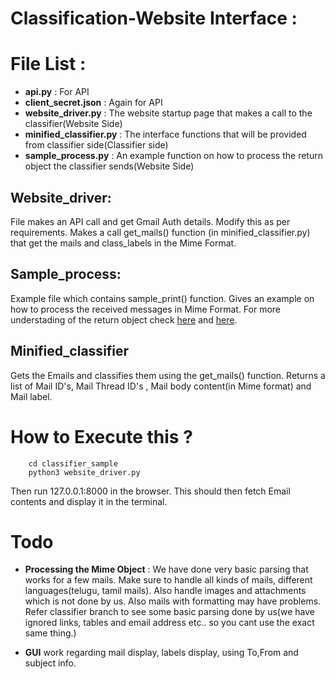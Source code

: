 # Classification-Website Interface :


File List :
===========
* **api.py** : For API 
* **client\_secret.json** : Again for API 
* **website\_driver.py** : The website startup page that makes a call to the classifier(Website Side)
* **minified\_classifier.py** : The interface functions that will be provided from classifier side(Classifier side)
* **sample\_process.py** : An example function on how to process the return object the classifier sends(Website Side)

Website\_driver:
---------------
File makes an API call and get Gmail Auth details. Modify this as per requirements. Makes a call get_mails() function (in minified_classifier.py) that get the mails and class\_labels in the Mime Format.

Sample\_process:
---------------
Example file which contains sample\_print() function. Gives an example on how to process the received messages in Mime Format. For more understading of the return object check [here](https://developers.google.com/gmail/api/v1/reference/users/messages/get) and [here](https://developers.google.com/gmail/api/v1/reference/users/messages).

Minified\_classifier
------------------
Gets the Emails and classifies them using the get\_mails() function. Returns a list of Mail ID's, Mail Thread ID's , Mail body content(in Mime format) and Mail label.

How to Execute this ?
=====================
		cd classifier_sample
		python3 website_driver.py

Then run 127.0.0.1:8000 in the browser. This should then fetch Email contents and display it in the terminal.

Todo
====
* **Processing the Mime Object** : We have done very basic parsing that works for a few mails. Make sure to handle all kinds of mails, different languages(telugu, tamil mails). Also handle images and attachments which is not done by us. Also mails with formatting may have problems. Refer classifier branch to see some basic parsing done by us(we have ignored links, tables and email address etc.. so you cant use the exact same thing.)

* **GUI** work regarding mail display, labels display, using To,From and subject info.



